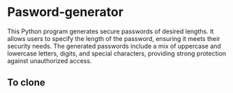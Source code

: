 # Pasword-generator
This Python program generates secure passwords of desired lengths. It allows users to specify the length of the password, ensuring it meets their security needs. The generated passwords include a mix of uppercase and lowercase letters, digits, and special characters, providing strong protection against unauthorized access.
<br>
## To clone
